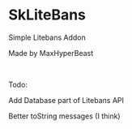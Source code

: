 <h1>SkLiteBans</h1>
<p>Simple Litebans Addon</p>
<p>Made by MaxHyperBeast</p>
<br>
<p>Todo:</p>
<p>Add Database part of Litebans API</p>
<p>Better toString messages (I think)</p>
